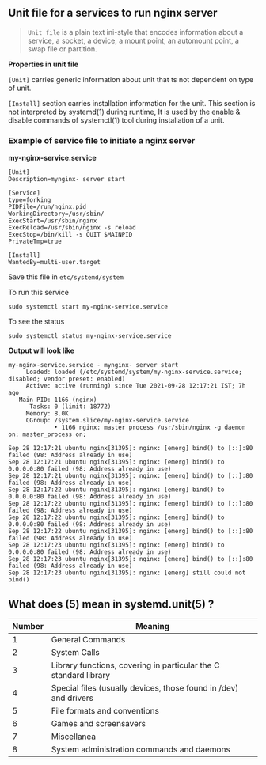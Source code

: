 ## Unit file for a services to run nginx server

> `Unit file` is a plain text ini-style that encodes information about a service, a socket, a device, a mount point, an automount point, a swap file or partition.

**Properties in unit file**

`[Unit]` carries generic information about unit that ts not dependent on type of unit.

`[Install]` section carries installation information for the unit. This section is not interpreted by systemd(1) during runtime, It is used by the enable & disable commands of systemctl(1) tool during installation of a unit.


### Example of service file to initiate a nginx server

**my-nginx-service.service**

```unit
[Unit]
Description=mynginx- server start

[Service]
type=forking
PIDFile=/run/nginx.pid
WorkingDirectory=/usr/sbin/
ExecStart=/usr/sbin/nginx
ExecReload=/usr/sbin/nginx -s reload
ExecStop=/bin/kill -s QUIT $MAINPID
PrivateTmp=true

[Install]
WantedBy=multi-user.target

```
Save this file in `etc/systemd/system`

To run this service
```
sudo systemctl start my-nginx-service.service
```
To see the status
```
sudo systemctl status my-nginx-service.service
```
**Output will look like**
```text
my-nginx-service.service - mynginx- server start
     Loaded: loaded (/etc/systemd/system/my-nginx-service.service; disabled; vendor preset: enabled)
     Active: active (running) since Tue 2021-09-28 12:17:21 IST; 7h ago
   Main PID: 1166 (nginx)
      Tasks: 0 (limit: 18772)
     Memory: 8.0K
     CGroup: /system.slice/my-nginx-service.service
             ‣ 1166 nginx: master process /usr/sbin/nginx -g daemon on; master_process on;

Sep 28 12:17:21 ubuntu nginx[31395]: nginx: [emerg] bind() to [::]:80 failed (98: Address already in use)
Sep 28 12:17:21 ubuntu nginx[31395]: nginx: [emerg] bind() to 0.0.0.0:80 failed (98: Address already in use)
Sep 28 12:17:21 ubuntu nginx[31395]: nginx: [emerg] bind() to [::]:80 failed (98: Address already in use)
Sep 28 12:17:22 ubuntu nginx[31395]: nginx: [emerg] bind() to 0.0.0.0:80 failed (98: Address already in use)
Sep 28 12:17:22 ubuntu nginx[31395]: nginx: [emerg] bind() to [::]:80 failed (98: Address already in use)
Sep 28 12:17:22 ubuntu nginx[31395]: nginx: [emerg] bind() to 0.0.0.0:80 failed (98: Address already in use)
Sep 28 12:17:22 ubuntu nginx[31395]: nginx: [emerg] bind() to [::]:80 failed (98: Address already in use)
Sep 28 12:17:23 ubuntu nginx[31395]: nginx: [emerg] bind() to 0.0.0.0:80 failed (98: Address already in use)
Sep 28 12:17:23 ubuntu nginx[31395]: nginx: [emerg] bind() to [::]:80 failed (98: Address already in use)
Sep 28 12:17:23 ubuntu nginx[31395]: nginx: [emerg] still could not bind()

```


## What does (5) mean in systemd.unit(5) ?

|  Number |  Meaning |
|----- | --------|
| 1 | General Commands |
| 2 | System Calls |
| 3 | Library functions, covering in particular the C standard library |
| 4 | Special files (usually devices, those found in /dev) and drivers |
| 5 | File formats and conventions |
| 6 | Games and screensavers |
| 7 | Miscellanea |
| 8 | System administration commands and daemons |

